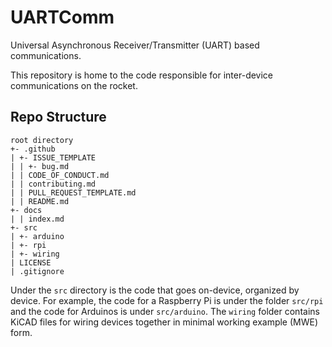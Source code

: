 # UARTComm

Universal Asynchronous Receiver/Transmitter (UART) based communications.

This repository is home to the code responsible for inter-device communications on the rocket.

## Repo Structure

```
root directory
+- .github
| +- ISSUE_TEMPLATE
| | +- bug.md
| | CODE_OF_CONDUCT.md
| | contributing.md
| | PULL_REQUEST_TEMPLATE.md
| | README.md
+- docs
| | index.md
+- src
| +- arduino
| +- rpi
| +- wiring
| LICENSE
| .gitignore
```

Under the `src` directory is the code that goes on-device, organized by device.  For example,
the code for a Raspberry Pi is under the folder `src/rpi` and the code for Arduinos is under
`src/arduino`.  The `wiring` folder contains KiCAD files for wiring devices together in
minimal working example (MWE) form.
